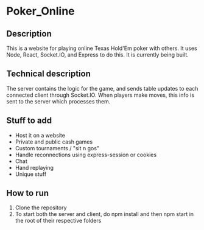 # Poker_Online

## Description
This is a website for playing online Texas Hold'Em poker with others. It uses Node, React, Socket.IO, and Express to do this. It is currently being built.

## Technical description
The server contains the logic for the game, and sends table updates to each connected client through Socket.IO. When players make moves, this info is sent to the server which processes them.

## Stuff to add
 * Host it on a website
 * Private and public cash games
 * Custom tournaments / "sit n gos"
 * Handle reconnections using express-session or cookies
 * Chat
 * Hand replaying
 * Unique stuff

## How to run
1. Clone the repository
2. To start both the server and client, do npm install and then npm start in the root of their respective folders
